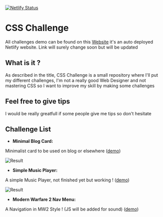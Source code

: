 [![Netlify Status](https://api.netlify.com/api/v1/badges/d1e4a597-8b33-4494-8271-af5fcfc23e9b/deploy-status)](https://app.netlify.com/sites/unique-biscochitos-0140ff/deploys)
# CSS Challenge
All challenges demo can be found on this [Website](css.sebastien-abg.fr) it's an auto deployed Netlify website. Link will surely change soon but will be updated

## What is it ?
As described in the title, CSS Challenge is a small repository where I'll put my different challenges, I'm not a really good Web Designer and not mastering CSS so I want to improve my skill by making some challenges

## Feel free to give tips
I would be really greatfull if some people give me tips so don't hesitate

## Challenge List

- **Minimal Blog Card:**

Minimalist card to be used on blog or elsewhere ([demo](css.sebastien-abg.fr/card/))

![Result](https://i.ibb.co/PYG8NyN/blog-card.png)

- **Simple Music Player:**

A simple Music Player, not finished yet but working ! ([demo](css.sebastien-abg.fr/music%20player/))

![Result](https://unique-biscochitos-0140ff.netlify.app/music%20player/Assets/musicplayer.png)

- **Modern Warfare 2 Nav Menu:**

A Navigation in MW2 Style ! (JS will be added for sound) ([demo](css.sebastien-abg.fr/mwmenu/))
